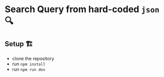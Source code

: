# Search Query from hard-coded `json` 🔍
## Setup 🏗️
- clone the repository
- run `npm install`
- run `npm run dev`
